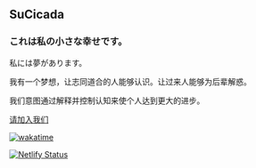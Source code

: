 ## SuCicada
### これは私の小さな幸せです。

私には夢があります。

我有一个梦想，让志同道合的人能够认识。让过来人能够为后辈解惑。

我们意图通过解释并控制认知来使个人达到更大的进步。

[请加入我们](https://sucicada.github.io)

[![wakatime](https://wakatime.com/badge/user/c3c2552f-6d69-4ef2-aad9-c7e75e9504fc.svg)](https://wakatime.com/@c3c2552f-6d69-4ef2-aad9-c7e75e9504fc)

[![Netlify Status](https://api.netlify.com/api/v1/badges/19a619d9-7f66-48a0-b581-997ccec9ae30/deploy-status)](https://app.netlify.com/sites/sucicada/deploys)
